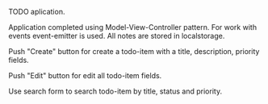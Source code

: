TODO aplication.

Application completed using Model-View-Controller pattern. 
For work with events event-emitter is used.
All notes are stored in localstorage.

Push "Create" button for create a todo-item with a title, description, priority
fields.

Push "Edit" button for edit all todo-item fields.

Use search form to search todo-item by title, status and priority.

